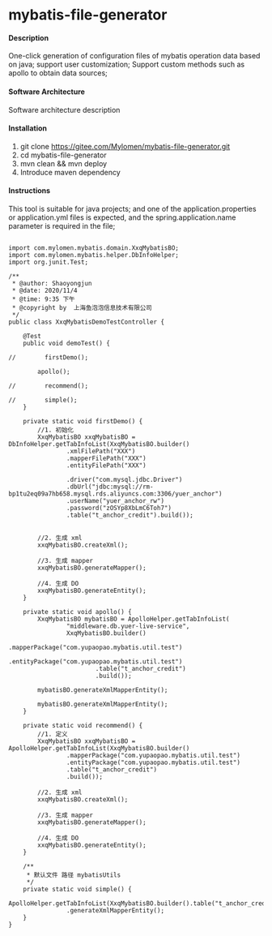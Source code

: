 # mybatis-file-generator

#### Description
One-click generation of configuration files of mybatis operation data based on java; 
support user customization;
Support custom methods such as apollo to obtain data sources;

#### Software Architecture
Software architecture description

#### Installation

1.  git clone https://gitee.com/Mylomen/mybatis-file-generator.git
2.  cd  mybatis-file-generator
3.  mvn clean && mvn deploy
4.  Introduce maven dependency

#### Instructions
This tool is suitable for java projects; and one of the application.properties or application.yml files is expected, and the spring.application.name parameter is required in the file;
```aidl

import com.mylomen.mybatis.domain.XxqMybatisBO;
import com.mylomen.mybatis.helper.DbInfoHelper;
import org.junit.Test;

/**
 * @author: Shaoyongjun
 * @date: 2020/11/4
 * @time: 9:35 下午
 * @copyright by  上海鱼泡泡信息技术有限公司
 */
public class XxqMybatisDemoTestController {

    @Test
    public void demoTest() {

//        firstDemo();

        apollo();

//        recommend();

//        simple();
    }

    private static void firstDemo() {
        //1. 初始化
        XxqMybatisBO xxqMybatisBO = DbInfoHelper.getTabInfoList(XxqMybatisBO.builder()
                .xmlFilePath("XXX")
                .mapperFilePath("XXX")
                .entityFilePath("XXX")

                .driver("com.mysql.jdbc.Driver")
                .dbUrl("jdbc:mysql://rm-bp1tu2eq09a7hb658.mysql.rds.aliyuncs.com:3306/yuer_anchor")
                .userName("yuer_anchor_rw")
                .password("zOSYp8XbLmC6Toh7")
                .table("t_anchor_credit").build());


        //2. 生成 xml
        xxqMybatisBO.createXml();

        //3. 生成 mapper
        xxqMybatisBO.generateMapper();

        //4. 生成 DO
        xxqMybatisBO.generateEntity();
    }

    private static void apollo() {
        XxqMybatisBO mybatisBO = ApolloHelper.getTabInfoList(
                "middleware.db.yuer-live-service",
                XxqMybatisBO.builder()
                        .mapperPackage("com.yupaopao.mybatis.util.test")
                        .entityPackage("com.yupaopao.mybatis.util.test")
                        .table("t_anchor_credit")
                        .build());

        mybatisBO.generateXmlMapperEntity();

        mybatisBO.generateXmlMapperEntity();
    }

    private static void recommend() {
        //1. 定义
        XxqMybatisBO xxqMybatisBO = ApolloHelper.getTabInfoList(XxqMybatisBO.builder()
                .mapperPackage("com.yupaopao.mybatis.util.test")
                .entityPackage("com.yupaopao.mybatis.util.test")
                .table("t_anchor_credit")
                .build());

        //2. 生成 xml
        xxqMybatisBO.createXml();

        //3. 生成 mapper
        xxqMybatisBO.generateMapper();

        //4. 生成 DO
        xxqMybatisBO.generateEntity();
    }

    /**
     * 默认文件 路径 mybatisUtils
     */
    private static void simple() {
        ApolloHelper.getTabInfoList(XxqMybatisBO.builder().table("t_anchor_credit").build())
                .generateXmlMapperEntity();
    }
}

```